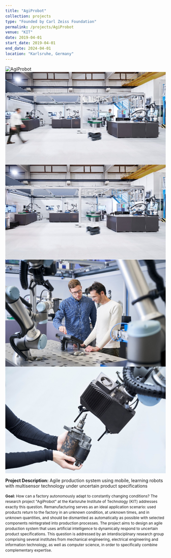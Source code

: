 ```yaml
---
title: "AgiProbot"
collection: projects
type: "Founded by Carl Zeiss Foundation"
permalink: /projects/AgiProbot
venue: "KIT"
date: 2019-04-01
start_date: 2019-04-01
end_date: 2024-04-01
location: "Karlsruhe, Germany"
---
```


<img src="../images/projects/AgiProbot_logo.png.png" alt="AgiProbot" style="display: block; margin: auto;">
<img src="../images/projects/AgiProbot_0.png" alt="AgiProbot" style="display: block; margin: auto;">
<img src="../images/projects/AgiProbot_1.png" alt="AgiProbot" style="display: block; margin: auto;">
<img src="../images/projects/AgiProbot_2.png" alt="AgiProbot" style="display: block; margin: auto;">
<img src="../images/projects/AgiProbot_3.png" alt="AgiProbot" style="display: block; margin: auto;">

<b>Project Description:</b>
Agile production system using mobile, learning robots with multisensor technology under uncertain product specifications

<span style="font-size: 0.85em;">
<b>Goal:</b>
How can a factory autonomously adapt to constantly changing conditions? The research project "AgiProbot" at the Karlsruhe Institute of Technology (KIT) addresses exactly this question. Remanufacturing serves as an ideal application scenario: used products return to the factory in an unknown condition, at unknown times, and in unknown quantities, and should be dismantled as automatically as possible with selected components reintegrated into production processes. The project aims to design an agile production system that uses artificial intelligence to dynamically respond to uncertain product specifications. This question is addressed by an interdisciplinary research group comprising several institutes from mechanical engineering, electrical engineering and information technology, as well as computer science, in order to specifically combine complementary expertise.
</span>
